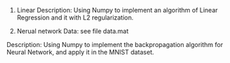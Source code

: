 1. Linear 
Description: Using Numpy to implement an algorithm of Linear Regression and it with L2 regularization. 


2. Nerual network
Data: see file data.mat

Description: Using Numpy to implement the backpropagation algorithm for Neural Network, and apply it in the MNIST dataset.


